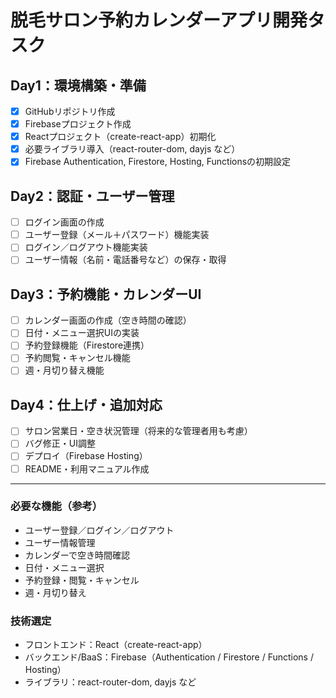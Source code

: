 # 脱毛サロン予約カレンダーアプリ開発タスク

## Day1：環境構築・準備
- [x] GitHubリポジトリ作成
- [x] Firebaseプロジェクト作成
- [x] Reactプロジェクト（create-react-app）初期化
- [x] 必要ライブラリ導入（react-router-dom, dayjs など）
- [x] Firebase Authentication, Firestore, Hosting, Functionsの初期設定

## Day2：認証・ユーザー管理
- [ ] ログイン画面の作成
- [ ] ユーザー登録（メール＋パスワード）機能実装
- [ ] ログイン／ログアウト機能実装
- [ ] ユーザー情報（名前・電話番号など）の保存・取得

## Day3：予約機能・カレンダーUI
- [ ] カレンダー画面の作成（空き時間の確認）
- [ ] 日付・メニュー選択UIの実装
- [ ] 予約登録機能（Firestore連携）
- [ ] 予約閲覧・キャンセル機能
- [ ] 週・月切り替え機能

## Day4：仕上げ・追加対応
- [ ] サロン営業日・空き状況管理（将来的な管理者用も考慮）
- [ ] バグ修正・UI調整
- [ ] デプロイ（Firebase Hosting）
- [ ] README・利用マニュアル作成

---

### 必要な機能（参考）
- ユーザー登録／ログイン／ログアウト
- ユーザー情報管理
- カレンダーで空き時間確認
- 日付・メニュー選択
- 予約登録・閲覧・キャンセル
- 週・月切り替え

### 技術選定
- フロントエンド：React（create-react-app）
- バックエンド/BaaS：Firebase（Authentication / Firestore / Functions / Hosting）
- ライブラリ：react-router-dom, dayjs など 